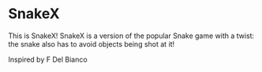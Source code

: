 # SnakeX
This is SnakeX! SnakeX is a version of the popular Snake game with a twist: the snake also has to avoid objects being shot at it!

Inspired by F Del Bianco
